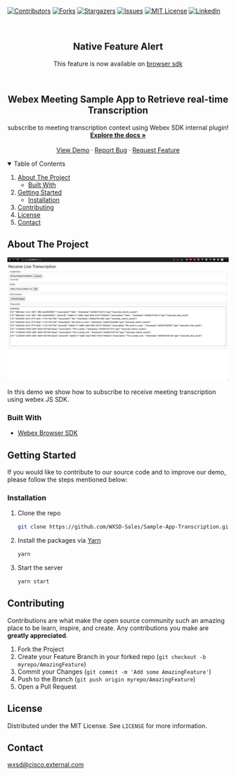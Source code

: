 [![Contributors][contributors-shield]][contributors-url]
[![Forks][forks-shield]][forks-url]
[![Stargazers][stars-shield]][stars-url]
[![Issues][issues-shield]][issues-url]
[![MIT License][license-shield]][license-url]
[![LinkedIn][linkedin-shield]][linkedin-url]

<br />
<p align="center">
  <h2 align="center">Native Feature Alert</h2>

  <p align="center">
  This feature is now available on <a href="https://github.com/webex/webex-js-sdk/tree/master/packages/%40webex/plugin-meetings#enable-receiving-meeting-real-time-transcripts"> browser sdk </a>
  </p>
</p>


<!-- PROJECT LOGO -->
<br />
<p align="center">
  <h2 align="center">Webex Meeting Sample App to Retrieve real-time Transcription</h2>

  <p align="center">
  subscribe to meeting transcription context using Webex SDK internal plugin! 
    <br />
    <a href="https://wxsd-sales.github.io/Sample-App-Transcription"><strong>Explore the docs »</strong></a>
    <br />
    <br />
    <a href="https://wxsd-sales.github.io/real-time-transcription/">View Demo</a>
    ·
    <a href="https://github.com/WXSD-Sales/Sample-App-Transcription/issues">Report Bug</a>
    ·
    <a href="https://github.com/WXSD-Sales/Sample-App-Transcription/issues">Request Feature</a>
  </p>
</p>

<!-- TABLE OF CONTENTS -->
<details open="open">
  <summary>Table of Contents</summary>
  <ol>
    <li>
      <a href="#about-the-project">About The Project</a>
      <ul>
        <li><a href="#built-with">Built With</a></li>
      </ul>
    </li>
    <li>
      <a href="#getting-started">Getting Started</a>
      <ul>
        <li><a href="#installation">Installation</a></li>
      </ul>
    </li>
    <li><a href="#contributing">Contributing</a></li>
    <li><a href="#license">License</a></li>
    <li><a href="#contact">Contact</a></li>
  </ol>
</details>

<!-- ABOUT THE PROJECT -->

## About The Project

![production-screenshot](transcription.png)

In this demo we show how to subscribe to receive meeting transcription using webex JS SDK.

### Built With

- [Webex Browser SDK](https://github.com/webex/webex-js-sdk)

<!-- GETTING STARTED -->

## Getting Started

If you would like to contribute to our source code and to improve our demo, please follow the steps mentioned below:

### Installation

1. Clone the repo
   ```sh
   git clone https://github.com/WXSD-Sales/Sample-App-Transcription.git
   ```
2. Install the packages via [Yarn](https://classic.yarnpkg.com/en/)
   ```sh
   yarn
   ```
3. Start the server
   ```sh
   yarn start
   ```

<!-- CONTRIBUTING -->

## Contributing

Contributions are what make the open source community such an amazing place to be learn, inspire, and create. Any contributions you make are **greatly appreciated**.

1. Fork the Project
2. Create your Feature Branch in your forked repo (`git checkout -b myrepo/AmazingFeature`)
3. Commit your Changes (`git commit -m 'Add some AmazingFeature'`)
4. Push to the Branch (`git push origin myrepo/AmazingFeature`)
5. Open a Pull Request

<!-- LICENSE -->

## License

Distributed under the MIT License. See `LICENSE` for more information.

<!-- CONTACT -->

## Contact

wxsd@cisco.external.com

<!-- MARKDOWN LINKS & IMAGES -->
<!-- https://www.markdownguide.org/basic-syntax/#reference-style-links -->

[contributors-shield]: https://img.shields.io/github/contributors/WXSD-Sales/Sample-App-Transcription.svg?style=for-the-badge
[contributors-url]: https://github.com/WXSD-Sales/Sample-App-Transcription/graphs/contributors
[forks-shield]: https://img.shields.io/github/forks/WXSD-Sales/Sample-App-Transcription.svg?style=for-the-badge
[forks-url]: https://github.com/WXSD-Sales/Sample-App-Transcription/network/members
[stars-shield]: https://img.shields.io/github/stars/WXSD-Sales/Sample-App-Transcription.svg?style=for-the-badge
[stars-url]: https://github.com/WXSD-Sales/Sample-App-Transcription/stargazers
[issues-shield]: https://img.shields.io/github/issues/WXSD-Sales/Sample-App-Transcription.svg?style=for-the-badge
[issues-url]: https://github.com/WXSD-Sales/Sample-App-Transcription/issues
[license-shield]: https://img.shields.io/github/license/WXSD-Sales/Sample-App-Transcription.svg?style=for-the-badge
[license-url]: https://github.com/WXSD-Sales/Sample-App-Transcription/blob/master/LICENSE.txt
[linkedin-shield]: https://img.shields.io/badge/-LinkedIn-black.svg?style=for-the-badge&logo=linkedin&colorB=555
[linkedin-url]: https://www.linkedin.com/in/arash-koushkebaghi-9b1701a4/
